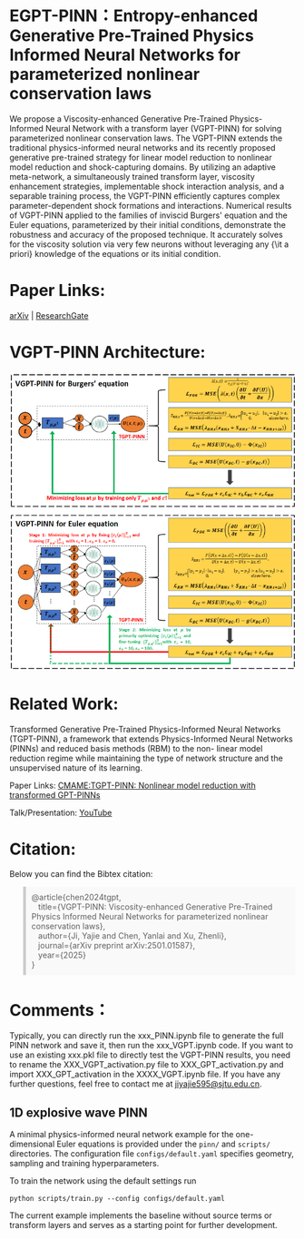 # EGPT-PINN：Entropy-enhanced Generative Pre-Trained Physics Informed Neural Networks for parameterized nonlinear conservation laws
We propose a Viscosity-enhanced Generative Pre-Trained Physics-Informed Neural Network with a transform layer (VGPT-PINN) for solving parameterized nonlinear conservation laws. The VGPT-PINN extends the traditional physics-informed neural networks and its recently proposed generative pre-trained strategy for linear model reduction to nonlinear model reduction and shock-capturing domains. By utilizing an adaptive meta-network, a simultaneously trained transform layer, viscosity enhancement strategies, implementable shock interaction analysis, and a separable training process, the VGPT-PINN efficiently captures complex parameter-dependent shock formations and interactions.  Numerical results of VGPT-PINN applied to the families of inviscid Burgers' equation and the Euler equations, parameterized by their initial conditions, demonstrate the robustness and accuracy of the proposed technique. It accurately solves for the viscosity solution via very few neurons without leveraging any {\it a priori} knowledge of the equations or its initial condition. 

# Paper Links:
[arXiv](http://arxiv.org/abs/2501.01587) | [ResearchGate](https://www.researchgate.net/publication/387745006_VGPT-PINN_Viscosity-enhanced_Generative_PreTrained_Physics_Informed_Neural_Networks_for_parameterized_nonlinear_conservation_laws)

# VGPT-PINN Architecture:
![image](https://github.com/DuktigYajie/VGPT-PINN/blob/main/VGPT-PINN%20Schematic.png)

# Related Work:
Transformed Generative Pre-Trained Physics-Informed Neural Networks (TGPT-PINN), a framework that extends Physics-Informed Neural Networks (PINNs) and reduced basis methods (RBM) to the non- linear model reduction regime while maintaining the type of network structure and the unsupervised nature of its learning. 

Paper Links:
[CMAME:TGPT-PINN: Nonlinear model reduction with transformed GPT-PINNs](https://www.sciencedirect.com/science/article/abs/pii/S0045782524004547)

Talk/Presentation:
[YouTube](https://www.youtube.com/watch?v=ODA9Po4FVWA)


# Citation:
Below you can find the Bibtex citation:

<blockquote style="border-left: 5px solid #ccc; background-color: #f9f9f9; padding: 10px;">
@article{chen2024tgpt,<br>
&nbsp;&nbsp;&nbsp;title={VGPT-PINN: Viscosity-enhanced Generative Pre-Trained Physics Informed Neural Networks for parameterized nonlinear conservation laws},<br>
&nbsp;&nbsp;&nbsp;author={Ji, Yajie and Chen, Yanlai and Xu, Zhenli},<br>
&nbsp;&nbsp;&nbsp;journal={arXiv preprint arXiv:2501.01587},<br>
&nbsp;&nbsp;&nbsp;year={2025}<br>
}
</blockquote>

# Comments：
Typically, you can directly run the xxx_PINN.ipynb file to generate the full PINN network and save it, then run the xxx_VGPT.ipynb code. If you want to use an existing xxx.pkl file to directly test the VGPT-PINN results, you need to rename the XXX_VGPT_activation.py file to XXX_GPT_activation.py and import XXX_GPT_activation in the XXXX_VGPT.ipynb file. If you have any further questions, feel free to contact me at jiyajie595@sjtu.edu.cn.

## 1D explosive wave PINN

A minimal physics-informed neural network example for the one-dimensional Euler equations is provided under the `pinn/` and `scripts/` directories. The configuration file `configs/default.yaml` specifies geometry, sampling and training hyperparameters.

To train the network using the default settings run

```
python scripts/train.py --config configs/default.yaml
```

The current example implements the baseline without source terms or transform layers and serves as a starting point for further development.
